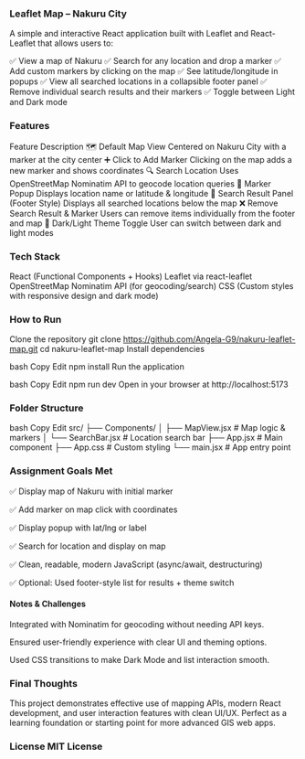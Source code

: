 ###  Leaflet Map – Nakuru City
A simple and interactive React application built with Leaflet and React-Leaflet that allows users to:

✅ View a map of Nakuru
✅ Search for any location and drop a marker
✅ Add custom markers by clicking on the map
✅ See latitude/longitude in popups
✅ View all searched locations in a collapsible footer panel
✅ Remove individual search results and their markers
✅ Toggle between Light and Dark mode

### Features
Feature	Description
🗺️ Default Map View	Centered on Nakuru City with a marker at the city center
➕ Click to Add Marker	Clicking on the map adds a new marker and shows coordinates
🔍 Search Location	Uses OpenStreetMap Nominatim API to geocode location queries
📍 Marker Popup	Displays location name or latitude & longitude
📜 Search Result Panel (Footer Style)	Displays all searched locations below the map
❌ Remove Search Result & Marker	Users can remove items individually from the footer and map
🌙 Dark/Light Theme Toggle	User can switch between dark and light modes

### Tech Stack
React (Functional Components + Hooks)
Leaflet via react-leaflet
OpenStreetMap Nominatim API (for geocoding/search)
CSS (Custom styles with responsive design and dark mode)

### How to Run
Clone the repository
git clone https://github.com/Angela-G9/nakuru-leaflet-map.git
cd nakuru-leaflet-map
Install dependencies

bash Copy Edit npm install Run the application

bash Copy Edit npm run dev Open in your browser at http://localhost:5173

### Folder Structure
bash Copy Edit src/ ├── Components/ │ ├── MapView.jsx # Map logic & markers │ └── SearchBar.jsx # Location search bar ├── App.jsx # Main component ├── App.css # Custom styling └── main.jsx # App entry point

### Assignment Goals Met
✅ Display map of Nakuru with initial marker

✅ Add marker on map click with coordinates

✅ Display popup with lat/lng or label

✅ Search for location and display on map

✅ Clean, readable, modern JavaScript (async/await, destructuring)

✅ Optional: Used footer-style list for results + theme switch

#### Notes & Challenges
Integrated with Nominatim for geocoding without needing API keys.

Ensured user-friendly experience with clear UI and theming options.

Used CSS transitions to make Dark Mode and list interaction smooth.

### Final Thoughts
This project demonstrates effective use of mapping APIs, modern React development, and user interaction features with clean UI/UX. Perfect as a learning foundation or starting point for more advanced GIS web apps.

### License MIT License
